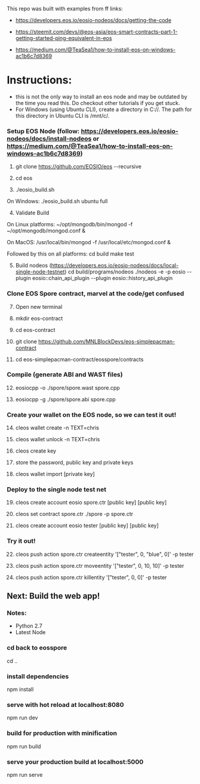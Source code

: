 This repo was built with examples from ff links:
* https://developers.eos.io/eosio-nodeos/docs/getting-the-code

* https://steemit.com/devs/@eos-asia/eos-smart-contracts-part-1-getting-started-ping-equivalent-in-eos

* https://medium.com/@TeaSea1/how-to-install-eos-on-windows-ac1b6c7d8369

# Instructions:

* this is not the only way to install an eos node and may be outdated by the time you read this. Do checkout other tutorials if you get stuck. 
* For Windows (using Ubuntu CLI), create a directory in C://. The path for this directory in Ubuntu CLI is /mnt/c/<DirectoryName>.

### Setup EOS Node (follow: https://developers.eos.io/eosio-nodeos/docs/install-nodeos or https://medium.com/@TeaSea1/how-to-install-eos-on-windows-ac1b6c7d8369)

1. git clone https://github.com/EOSIO/eos --recursive

2. cd eos

3. ./eosio_build.sh

On Windows: ./eosio_build.sh ubuntu full

4. Validate Build

On Linux platforms:
~/opt/mongodb/bin/mongod -f ~/opt/mongodb/mongod.conf &

On MacOS:
/usr/local/bin/mongod -f /usr/local/etc/mongod.conf &

Followed by this on all platforms:
cd build
make test

5. Build nodeos (https://developers.eos.io/eosio-nodeos/docs/local-single-node-testnet) 
cd build/programs/nodeos ./nodeos -e -p eosio --plugin eosio::chain_api_plugin --plugin eosio::history_api_plugin

### Clone EOS Spore contract, marvel at the code/get confused

7. Open new terminal

8. mkdir eos-contract

9. cd eos-contract

10. git clone https://github.com/MNLBlockDevs/eos-simplepacman-contract

11. cd eos-simplepacman-contract/eosspore/contracts

### Compile (generate ABI and WAST files)

12. eosiocpp -o ./spore/spore.wast spore.cpp

13. eosiocpp -g ./spore/spore.abi spore.cpp

### Create your wallet on the EOS node, so we can test it out!

14. cleos wallet create -n TEXT=chris

15. cleos wallet unlock -n TEXT=chris

16. cleos create key

17. store the password, public key and private keys

18. cleos wallet import [private key]

### Deploy to the single node test net


19. cleos create account eosio spore.ctr [public key] [public key]

20. cleos set contract spore.ctr ./spore -p spore.ctr

21. cleos create account eosio tester [public key] [public key]

### Try it out!

22. cleos push action spore.ctr createentity '["tester", 0, "blue", 0]' -p tester

23. cleos push action spore.ctr moveentity '["tester", 0, 10, 10]' -p tester

24. cleos push action spore.ctr killentity '["tester", 0, 0]' -p tester




## Next: Build the web app!

### Notes:
* Python 2.7
* Latest Node

### cd back to eosspore
cd ..

### install dependencies
npm install

### serve with hot reload at localhost:8080
npm run dev

### build for production with minification
npm run build

### serve your production build at localhost:5000
npm run serve
